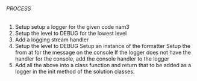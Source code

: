 ###### PROCESS
1. Setup setup a logger for the given code nam3
2. Setup the level to DEBUG for the lowest level
3. Add a logging stream handler
4. Setup the level to DEBUG
Setup an instance of the formatter
Setup the from at for the message on the console
If the logger does not have the handler for the console, add the console handler to the logger
5. Add all the above into a class function and return that to be added as a logger in the init method of the solution classes.